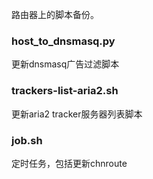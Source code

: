 路由器上的脚本备份。

### host_to_dnsmasq.py

更新dnsmasq广告过滤脚本

### trackers-list-aria2.sh

更新aria2 tracker服务器列表脚本

### job.sh

定时任务，包括更新chnroute